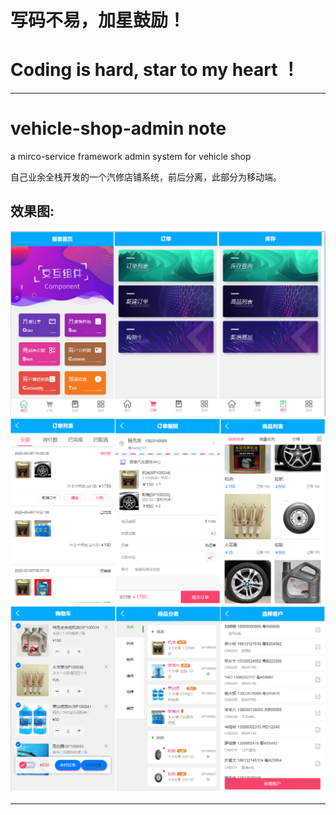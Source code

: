 # 写码不易，加星鼓励！
# Coding is hard, star to my heart ！

***
# vehicle-shop-admin note
a mirco-service framework admin system for vehicle shop

自己业余全栈开发的一个汽修店铺系统，前后分离，此部分为移动端。


## 效果图:

![Image text](https://github.com/xiexiaobiao/vehicle-shop-mobile/blob/master/static/3103.png)
![Image text](https://github.com/xiexiaobiao/vehicle-shop-mobile/blob/master/static/3104.png)
![Image text](https://github.com/xiexiaobiao/vehicle-shop-mobile/blob/master/static/3105.png)

***
